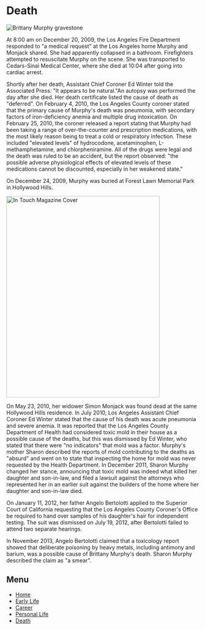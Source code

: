 <html>
  <head>
  <link rel="stylesheet" href="main.css">
    <link rel="preconnect" href="https://fonts.gstatic.com">
<link href="https://fonts.googleapis.com/css2?family=Beth+Ellen&family=Open+Sans&display=swap" rel="stylesheet">
</head>
<body>
  <main>
  <h1> Death </h1>
  <img src="https://upload.wikimedia.org/wikipedia/en/1/1b/Brittany_Murphy_grave.jpg" alt="Brittany Murphy gravestone">
<p>At 8:00 am on December 20, 2009, the Los Angeles Fire Department responded to "a medical request" at the Los Angeles home Murphy and Monjack shared. She had apparently collapsed in a bathroom. Firefighters attempted to resuscitate Murphy on the scene. She was transported to Cedars-Sinai Medical Center, where she died at 10:04 after going into cardiac arrest.</p>

<p>Shortly after her death, Assistant Chief Coroner Ed Winter told the Associated Press: "It appears to be natural."An autopsy was performed the day after she died. Her death certificate listed the cause of death as "deferred". On February 4, 2010, the Los Angeles County coroner stated that the primary cause of Murphy's death was pneumonia, with secondary factors of iron-deficiency anemia and multiple drug intoxication. On February 25, 2010, the coroner released a report stating that Murphy had been taking a range of over-the-counter and prescription medications, with the most likely reason being to treat a cold or respiratory infection. These included "elevated levels" of hydrocodone, acetaminophen, L-methamphetamine, and chlorpheniramine. All of the drugs were legal and the death was ruled to be an accident, but the report observed: "the possible adverse physiological effects of elevated levels of these medications cannot be discounted, especially in her weakened state."</p>

<p>On December 24, 2009, Murphy was buried at Forest Lawn Memorial Park in Hollywood Hills.</p>
 <img src="https://the-hollywood-gossip-res.cloudinary.com/iu/s--7S4NwC7c--/t_xlarge_p/cs_srgb,f_auto,fl_strip_profile.lossy,q_auto:420/v1364525388/brittany-murphy-cover.jpg" alt="In Touch Magazine Cover" width="400" height="525">

<p>On May 23, 2010, her widower Simon Monjack was found dead at the same Hollywood Hills residence. In July 2010, Los Angeles Assistant Chief Coroner Ed Winter stated that the cause of his death was acute pneumonia and severe anemia. It was reported that the Los Angeles County Department of Health had considered toxic mold in their house as a possible cause of the deaths, but this was dismissed by Ed Winter, who stated that there were "no indicators" that mold was a factor. Murphy's mother Sharon described the reports of mold contributing to the deaths as "absurd" and went on to state that inspecting the home for mold was never requested by the Health Department. In December 2011, Sharon Murphy changed her stance, announcing that toxic mold was indeed what killed her daughter and son-in-law, and filed a lawsuit against the attorneys who represented her in an earlier suit against the builders of the home where her daughter and son-in-law died.</p>

<p>On January 11, 2012, her father Angelo Bertolotti applied to the Superior Court of California requesting that the Los Angeles County Coroner's Office be required to hand over samples of his daughter's hair for independent testing. The suit was dismissed on July 19, 2012, after Bertolotti failed to attend two separate hearings.</p>

<p>In November 2013, Angelo Bertolotti claimed that a toxicology report showed that deliberate poisoning by heavy metals, including antimony and barium, was a possible cause of Brittany Murphy's death. Sharon Murphy described the claim as "a smear".</p> 
</main>

<h2>Menu</h2>
<nav>
     <ul>
       <li><a href="https://julesyann19.github.io/brittanymurphy">Home</a></li>
       <li><a href="https://julesyann19.github.io/brittanymurphy/earlylife.html">Early Life</a></li>
       <li><a href="https://julesyann19.github.io/brittanymurphy/career.html">Career</a></li>
       <li><a href="https://julesyann19.github.io/brittanymurphy/personallife.html">Personal Life</a></li>
       <li><a href="https://julesyann19.github.io/brittanymurphy/death.html">Death</a></li>
        
</ul>
</nav>
</body>
</html>


